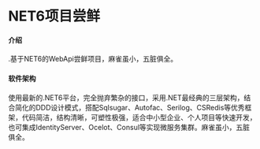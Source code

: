 ﻿# NET6项目尝鲜

#### 介绍
.基于NET6的WebApi尝鲜项目，麻雀虽小，五脏俱全。

#### 软件架构
使用最新的.NET6平台，完全抛弃繁杂的接口，采用.NET最经典的三层架构，结合简化的DDD设计模式，搭配Sqlsugar、Autofac、Serilog、CSRedis等优秀框架，代码简洁，结构清晰，可塑性极强，适合中小型企业、个人项目等快速开发，也可集成IdentityServer、Ocelot、Consul等实现微服务集群。麻雀虽小，五脏俱全。
